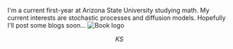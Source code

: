 I'm a current first-year at Arizona State University studying math.
My current interests are stochastic processes and diffusion models. 
Hopefully I'll post some blogs soon...
![Book logo](!6efdbcfe48c190a39b26446c36cd18bd.png)


$$KS$$
